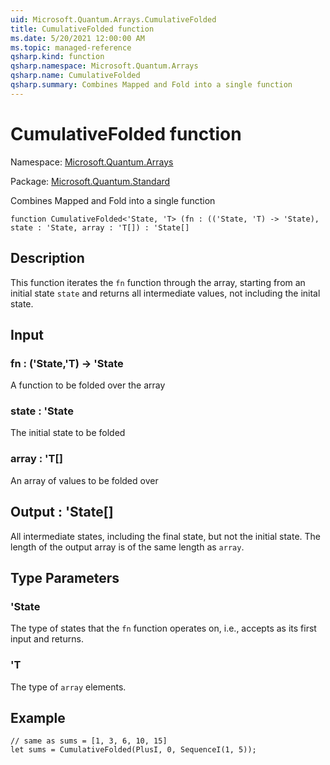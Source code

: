 ```yaml
---
uid: Microsoft.Quantum.Arrays.CumulativeFolded
title: CumulativeFolded function
ms.date: 5/20/2021 12:00:00 AM
ms.topic: managed-reference
qsharp.kind: function
qsharp.namespace: Microsoft.Quantum.Arrays
qsharp.name: CumulativeFolded
qsharp.summary: Combines Mapped and Fold into a single function
---
```


# CumulativeFolded function

Namespace: [Microsoft.Quantum.Arrays](xref:Microsoft.Quantum.Arrays)

Package: [Microsoft.Quantum.Standard](https://nuget.org/packages/Microsoft.Quantum.Standard)


Combines Mapped and Fold into a single function

```qsharp
function CumulativeFolded<'State, 'T> (fn : (('State, 'T) -> 'State), state : 'State, array : 'T[]) : 'State[]
```


## Description

This function iterates the `fn` function through the array, starting froman initial state `state` and returns all intermediate values, not includingthe inital state.

## Input

### fn : ('State,'T) -> 'State

A function to be folded over the array


### state : 'State

The initial state to be folded


### array : 'T[]

An array of values to be folded over



## Output : 'State[]

All intermediate states, including the final state, but not the initial state.The length of the output array is of the same length as `array`.

## Type Parameters

### 'State

The type of states that the `fn` function operates on, i.e., accepts as its firstinput and returns.
### 'T

The type of `array` elements.

## Example

```qsharp// same as sums = [1, 3, 6, 10, 15]let sums = CumulativeFolded(PlusI, 0, SequenceI(1, 5));```